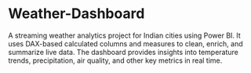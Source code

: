 # Weather-Dashboard
A streaming weather analytics project for Indian cities using Power BI. It uses DAX-based calculated columns and measures to clean, enrich, and summarize live data. The dashboard provides insights into temperature trends, precipitation, air quality, and other key metrics in real time.
